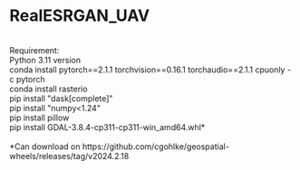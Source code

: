 # RealESRGAN_UAV
<br />
Requirement:<br />
Python 3.11 version<br />
conda install pytorch==2.1.1 torchvision==0.16.1 torchaudio==2.1.1 cpuonly -c pytorch<br />
conda install rasterio<br />
pip install "dask[complete]"<br />
pip install "numpy<1.24"<br />
pip install pillow<br />
pip install GDAL-3.8.4-cp311-cp311-win_amd64.whl*<br />
<br />
*Can download on https://github.com/cgohlke/geospatial-wheels/releases/tag/v2024.2.18
